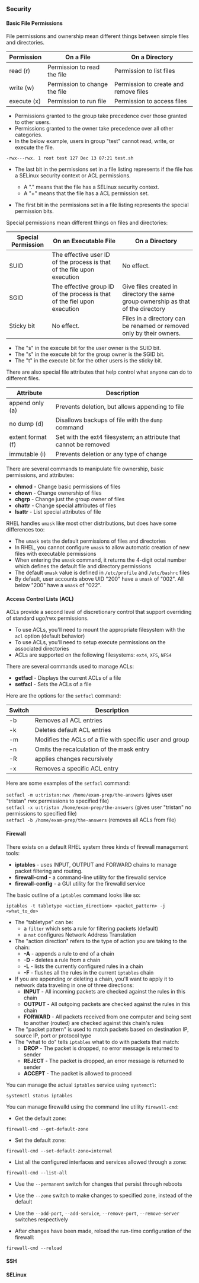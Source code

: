 ### Security

#### Basic File Permissions

File permissions and ownership mean different things between simple files and directories.

| Permission  | On a File                      | On a Directory                        |
|-------------|--------------------------------|---------------------------------------|
| read (r)    | Permission to read the file    | Permission to list files              |
| write (w)   | Permission to change the file  | Permission to create and remove files |
| execute (x) | Permission to run file         | Permission to access files            |

* Permissions granted to the group take precedence over those granted to other users.
* Permissions granted to the owner take precedence over all other categories.
* In the below example, users in group "test" cannot read, write, or execute the file.

`-rwx---rwx. 1 root test 127 Dec 13 07:21 test.sh`

* The last bit in the permissions set in a file listing represents if the file has a SELinux security context or ACL permissions.
    * A "." means that the file has a SELinux security context.
    * A "+" means that the file has a ACL permission set.

* The first bit in the permissions set in a file listing represents the special permission bits.

Special permissions mean different things on files and directories:

| Special Permission | On an Executable File                                                    | On a Directory                                                                    |
|--------------------|--------------------------------------------------------------------------|-----------------------------------------------------------------------------------|
| SUID               | The effective user ID of the process is that of the file upon execution  | No effect.                                                                        |
| SGID               | The effective group ID of the process is that of the fiel upon execution | Give files created in directory the same group ownership as that of the directory |
| Sticky bit         | No effect.                                                               | Files in a directory can be renamed or removed only by their owners.              |

* The "s" in the execute bit for the user owner is the SUID bit. 
* The "s" in the execute bit for the group owner is the SGID bit.
* The "t" in the execute bit for the other users is the sticky bit.

There are also special file attributes that help control what anyone can do to different files.

| Attribute | Description |
|-----------|-------------|
| append only (a) | Prevents deletion, but allows appending to file |
| no dump (d) | Disallows backups of file with the `dump` command |
| extent format (f) | Set with the ext4 filesystem; an attribute that cannot be removed |
| immutable (i) | Prevents deletion or any type of change |

There are several commands to manipulate file ownership, basic permissions, and attributes:

* **chmod** - Change basic permissions of files
* **chown** - Change ownership of files
* **chgrp** - Change just the group owner of files
* **chattr** - Change special attributes of files
* **lsattr** - List special attributes of file

RHEL handles `umask` like most other distributions, but does have some differences too:

* The `umask` sets the default permissions of files and directories
* In RHEL, you cannot configure `umask` to allow automatic creation of new files with executable permissions
* When entering the `umask` command, it returns the 4-digit octal number which defines the default file and directory permissions
* The default `umask` value is defined in `/etc/profile` and `/etc/bashrc` files
* By default, user accounts above UID "200" have a `umask` of "002". All below "200" have a `umask` of "022".

#### Access Control Lists (ACL)

ACLs provide a second level of discretionary control that support overriding of standard ugo/rwx permissions.

* To use ACLs, you'll need to mount the appropriate filesystem with the `acl` option (default behavior)
* To use ACLs, you'll need to setup execute permissions on the associated directories
* ACLs are supported on the following filesystems: `ext4`, `XFS`, `NFS4`

There are several commands used to manage ACLs:

* **getfacl** - Displays the current ACLs of a file
* **setfacl** - Sets the ACLs of a file

Here are the options for the `setfacl` command:

| Switch | Description |
|--------|-------------|
| -b | Removes all ACL entries |
| -k | Deletes default ACL entries |
| -m | Modifies the ACLs of a file with specific user and group |
| -n | Omits the recalculation of the mask entry |
| -R | applies changes recursively |
| -x | Removes a specific ACL entry |

Here are some examples of the `setfacl` command:

`setfacl -m u:tristan:rwx /home/exam-prep/the-answers` (gives user "tristan" rwx permissions to specified file)  
`setfacl -x u:tristan /home/exam-prep/the-answers` (gives user "tristan" no permissions to specified file)  
`setfacl -b /home/exam-prep/the-answers` (removes all ACLs from file)  

#### Firewall

There exists on a default RHEL system three kinds of firewall management tools:

* **iptables** - uses INPUT, OUTPUT and FORWARD chains to manage packet filtering and routing.
* **firewall-cmd** - a command-line utility for the firewalld service
* **firewall-config** - a GUI utility for the firewalld service

The basic outline of a `iptables` command looks like so:

`iptables -t tabletype <action_direction> <packet_pattern> -j <what_to_do>`

* The "tabletype" can be:
  * a `filter` which sets a rule for filtering packets (default)
  * a `nat` configures Network Address Translation
* The "action direction" refers to the type of action you are taking to the chain:
  * **-A** - appends a rule to end of a chain
  * **-D** - deletes a rule from a chain
  * **-L** - lists the currently configured rules in a chain
  * **-F** - flushes all the rules in the current `iptables` chain
* If you are appending or deleting a chain, you'll want to apply it to network data traveling in one of three directions:
  * **INPUT** - All incoming packets are checked against the rules in this chain
  * **OUTPUT** - All outgoing packets are checked against the rules in this chain
  * **FORWARD** - All packets received from one computer and being sent to another (routed) are checked against this chain's rules
* The "packet pattern" is used to match packets based on destination IP, source IP, port or protocol type
* The "what to do" tells `iptables` what to do with packets that match:
  * **DROP** - The packet is dropped, no error message is returned to sender
  * **REJECT** - The packet is dropped, an error message is returned to sender
  * **ACCEPT** - The packet is allowed to proceed

You can manage the actual `iptables` service using `systemctl`:

`systemctl status iptables`

You can manage firewalld using the command line utility `firewall-cmd`:

* Get the default zone:

`firewall-cmd --get-default-zone`

* Set the default zone:

`firewall-cmd --set-default-zone=internal`

* List all the configured interfaces and services allowed through a zone:

`firewall-cmd --list-all`

* Use the `--permanent` switch for changes that persist through reboots

* Use the `--zone` switch to make changes to specified zone, instead of the default

* Use the `--add-port`, `--add-service`, `--remove-port`, `--remove-server` switches respectively

* After changes have been made, reload the run-time configuration of the firewall:

`firewall-cmd --reload`

#### SSH



#### SELinux
